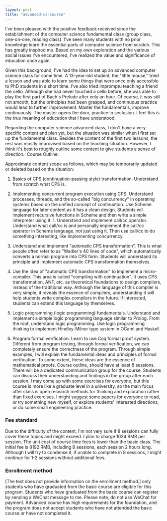 ```yaml
---
layout: post
title: "advanced-cs-course"
---
```


I've been pleased with the positive feedback received since the establishment of the computer science fundamental class (group class, one-on-one, reading class). I've seen many students with no prior knowledge learn the essential parts of computer science from scratch. This has greatly inspired me. Based on my own exploration and the various social issues I've encountered, I've realized the value and significance of education once again.

Given this background, I've had the idea to set up an advanced computer science class for some time. A 13-year-old student, the "little mouse," tried a lesson and was able to learn some things that were once only accessible to PhD students in a short time. I've also tried impromptu teaching a friend the cello. Although she had never touched a cello before, she was able to play the first part of Bach's Prelude after only an hour. Of course, it was still not smooth, but the principles had been grasped, and continuous practice would lead to further improvement. Master the fundamentals, improve continuously. The master opens the door, practice in seclusion. I feel this is the true meaning of education that I have understood.

Regarding the computer science advanced class, I don't have a very specific content and plan yet, but the situation was similar when I first set up the fundamental class. Besides the content of the first two lessons, the rest was mostly improvised based on the teaching situation. However, I think it's best to roughly outline some content to give students a sense of direction.: Course Outline:

Approximate content scope as follows, which may be temporarily updated or deleted based on the situation:

1. Basics of CPS (continuation-passing style) transformation. Understand from scratch what CPS is.
2. Implementing concurrent program execution using CPS. Understand processes, threads, and the so-called "big concurrency" in operating systems based on the unified concept of continuation. Use Scheme language for later content as it has a clean design. Students will implement recursive functions in Scheme and then write a simple interpreter using it. 1. Understand and implement call/cc operator. Understand what call/cc is and personally implement the call/cc operator in Scheme language, not just using it. Then use call/cc to do something interesting, like implementing concurrency.

2. Understand and implement "automatic CPS transformation". This is what people often refer to as "Wadler's 40 lines of code", which automatically converts a normal program into CPS form. Students will understand its principle and implement automatic CPS transformation themselves.

3. Use the idea of "automatic CPS transformation" to implement a micro-compiler. This area is called "compiling with continuation". It uses CPS transformation, ANF, etc. as theoretical foundations to design compilers, instead of the traditional way. Although the language of this compiler is very simple, it reveals the essence of compilers, understanding it will help students write complex compilers in the future. If interested, students can extend this language by themselves.

4. Logic programming (logic programming) fundamentals. Understand and implement a simple logic programming language similar to Prolog. From the root, understand logic programming. Use logic programming thinking to implement Hindley-Milner type system in OCaml and Haskell.

5. Program formal verification. Learn to use Coq formal proof system. Different from program testing, through formal verification, we can completely ensure the correctness of the program. Through simple examples, I will explain the fundamental ideas and principles of formal verification. To some extent, these ideas are the essence of mathematical proofs. Course outline, should have at least 8 sessions. There will be a dedicated communication group for the course. Students can discuss their understanding and findings in the group after each session. I may come up with some exercises for everyone, but this course is more like a graduate level in a university, so the main focus after class is open research methods for thinking and exploration rather than fixed exercises. I might suggest some papers for everyone to read, or try something new myself, or explore students' interested directions, or do some small engineering practice.

### Fee standard

Due to the difficulty of the content, I'm not very sure if 8 sessions can fully cover these topics and might exceed. I plan to charge 1024 RMB per session. The unit cost of course time fees is lower than the basic class. The initial fee is 8192 RMB, including 8 sessions, each session 2 hours long. Although I will try to condense it, if unable to complete in 8 sessions, I might continue for 1-2 sessions without additional fees.

### Enrollment method

[The text does not provide information on the enrollment method.] only students who have graduated from the basic course are eligible for this program. Students who have graduated from the basic course can register by sending a WeChat message to me. Please note, do not use WeChat for payment. Advanced course has high requirements for the foundation, and the program does not accept students who have not attended the basic course or have not completed it.